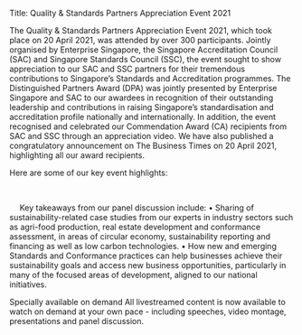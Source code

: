 






Title: Quality & Standards Partners Appreciation Event 2021

The Quality & Standards Partners Appreciation Event 2021, which took place on 20 April 2021, was attended by over 300 participants. Jointly organised by Enterprise Singapore, the Singapore Accreditation Council (SAC) and Singapore Standards Council (SSC), the event sought to show appreciation to our SAC and SSC partners for their tremendous contributions to Singapore’s Standards and Accreditation programmes. The Distinguished Partners Award (DPA) was jointly presented by Enterprise Singapore and SAC to our awardees in recognition of their outstanding leadership and contributions in raising Singapore’s standardisation and accreditation profile nationally and internationally. In addition, the event recognised and celebrated our Commendation Award (CA) recipients from SAC and SSC through an appreciation video. We have also published a congratulatory announcement on The Business Times on 20 April 2021, highlighting all our award recipients. 

Here are some of our key event highlights: 
 

 

 
Key takeaways from our panel discussion include:
•	Sharing of sustainability-related case studies from our experts in industry sectors such as agri-food production, real estate development and conformance assessment, in areas of circular economy, sustainability reporting and financing as well as low carbon technologies.
•	How new and emerging Standards and Conformance practices can help businesses achieve their sustainability goals and access new business opportunities, particularly in many of the focused areas of development, aligned to our national initiatives.


Specially available on demand
All livestreamed content is now available to watch on demand at your own pace - including speeches, video montage, presentations and panel discussion.





